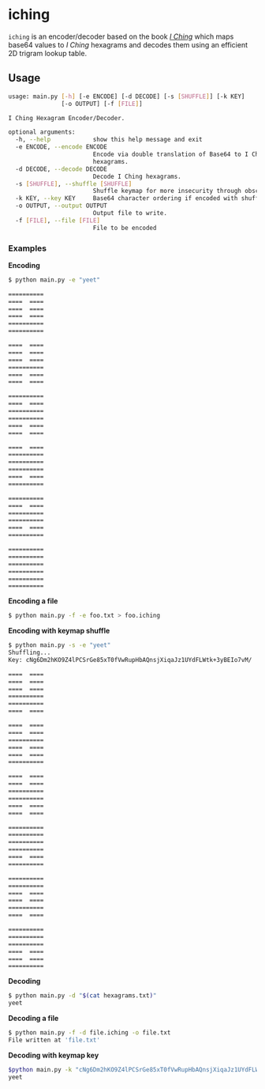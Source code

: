 # iching

`iching` is an encoder/decoder based on the book *[I Ching](https://en.wikipedia.org/wiki/I_Ching)* which maps base64
values to *I Ching* hexagrams and decodes them using an efficient 2D trigram lookup table.

## Usage

```bash
usage: main.py [-h] [-e ENCODE] [-d DECODE] [-s [SHUFFLE]] [-k KEY]
               [-o OUTPUT] [-f [FILE]]

I Ching Hexagram Encoder/Decoder.

optional arguments:
  -h, --help            show this help message and exit
  -e ENCODE, --encode ENCODE
                        Encode via double translation of Base64 to I Ching
                        hexagrams.
  -d DECODE, --decode DECODE
                        Decode I Ching hexagrams.
  -s [SHUFFLE], --shuffle [SHUFFLE]
                        Shuffle keymap for more insecurity through obscurity.
  -k KEY, --key KEY     Base64 character ordering if encoded with shuffle.
  -o OUTPUT, --output OUTPUT
                        Output file to write.
  -f [FILE], --file [FILE]
                        File to be encoded
```

### Examples

**Encoding**

```bash
$ python main.py -e "yeet"

==========
====  ====
====  ====
====  ====
==========
==========

====  ====
====  ====
====  ====
==========
====  ====
====  ====

==========
====  ====
==========
==========
====  ====
====  ====

====  ====
==========
==========
==========
====  ====
==========

==========
====  ====
==========
==========
====  ====
==========

==========
==========
==========
==========
==========
==========

```

**Encoding a file**

```bash
$ python main.py -f -e foo.txt > foo.iching
```

**Encoding with keymap shuffle**

```bash
$ python main.py -s -e "yeet"
Shuffling...
Key: cNg6Dm2hKO9Z4lPCSrGe85xT0fVwRupHbAQnsjXiqaJz1UYdFLWtk+3yBEIo7vM/

====  ====
====  ====
====  ====
==========
==========
====  ====

====  ====
====  ====
==========
====  ====
====  ====
==========

====  ====
====  ====
==========
==========
====  ====
====  ====

==========
==========
==========
==========
====  ====
==========

==========
==========
====  ====
====  ====
==========
====  ====

==========
==========
==========
====  ====
====  ====
==========

```

**Decoding**

```bash
$ python main.py -d "$(cat hexagrams.txt)"
yeet
```

**Decoding a file**
```bash
$ python main.py -f -d file.iching -o file.txt
File written at 'file.txt'
```

**Decoding with keymap key**
```bash
$python main.py -k "cNg6Dm2hKO9Z4lPCSrGe85xT0fVwRupHbAQnsjXiqaJz1UYdFLWtk+3yBEIo7vM/" -d "$(cat hexagrams.txt)"
yeet
```